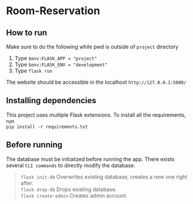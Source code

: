 # Room-Reservation

## How to run
Make sure to do the following while pwd is outside of `project` directory
1. Type `$env:FLASK_APP = "project"`
2. Type `$env:FLASK_ENV = "development"`
3. Type `flask run`

The website should be accessible in the localhost `http://127.0.0.1:5000/`

## Installing dependencies
This project uses multiple Flask extensions. To install all the requirements, run   
`pip install -r requirements.txt`

## Before running
The database must be initialized before running the app. 
There exists several `CLI commands` to directly modify the database.
> `flask init-db` Overwrites existing database, creates a new one right after.   
> `flask drop-db` Drops existing database.   
> `flask create-admin` Creates admin account.   
  
